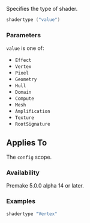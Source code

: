 Specifies the type of shader.

```lua
shadertype ("value")
```

### Parameters ###

`value` is one of:

* `Effect`
* `Vertex`
* `Pixel`
* `Geometry`
* `Hull`
* `Domain`
* `Compute`
* `Mesh`
* `Amplification`
* `Texture`
* `RootSignature`

## Applies To ###

The `config` scope.

### Availability ###

Premake 5.0.0 alpha 14 or later.

### Examples ###

```lua
shadertype "Vertex"
```

